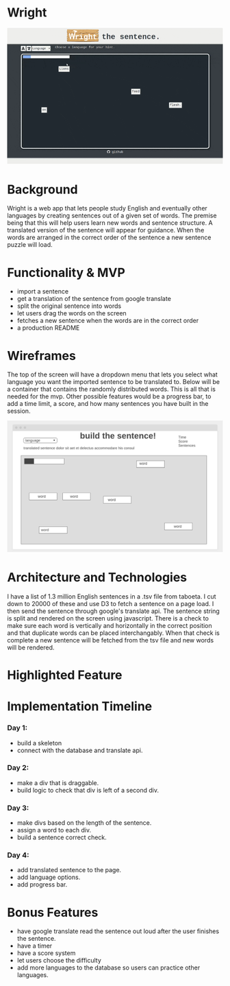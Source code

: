 # Wright

![](./src/images/wright.gif)

# Background

Wright is a web app that lets people study English and eventually other languages by creating sentences out of a given set of words. The premise being that this will help users learn new words and sentence structure. A translated version of the sentence will appear for guidance.  When the words are arranged in the correct order of the sentence a new sentence puzzle will load. 

# Functionality & MVP

- import a sentence
- get a translation of the sentence from google translate
- split the original sentence into words
- let users drag the words on the screen
- fetches a new sentence when the words are in the correct order
- a production README

# Wireframes

The top of the screen will have a dropdown menu that lets you select what language you want the imported sentence to be translated to. Below will be a container that contains the randomly distributed words. This is all that is needed for the mvp. Other possible features would be a progress bar, to add a time limit, a score, and how many sentences you have built in the session. 

![](wireframe.png)

# Architecture and Technologies

I have a list of 1.3 million English sentences in a .tsv file from taboeta. I cut down to 20000 of these and use D3 to fetch a sentence on a page load. I then send the sentence through google's translate api. The sentence string is split and rendered on the screen using javascript. There is a check to make sure each word is vertically and horizontally in the correct position and that duplicate words can be placed interchangably. When that check is complete a new sentence will be fetched from the tsv file and new words will be rendered.

# Highlighted Feature

# Implementation Timeline

### Day 1: 
- build a skeleton
- connect with the database and translate api. 

### Day 2: 
- make a div that is draggable.
- build logic to check that div is left of a second div.

### Day 3: 
- make divs based on the length of the sentence. 
- assign a word to each div.
- build a sentence correct check.

### Day 4:
- add translated sentence to the page.
- add language options.
- add progress bar.

# Bonus Features
- have google translate read the sentence out loud after the user finishes the sentence.
- have a timer
- have a score system
- let users choose the difficulty
- add more languages to the database so users can practice other languages.
